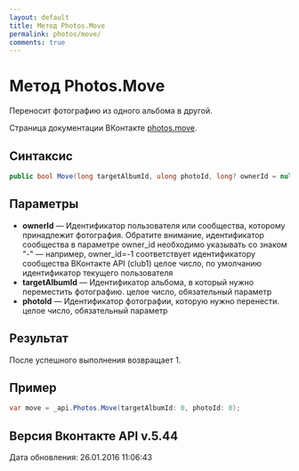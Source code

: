 ```yaml
---
layout: default
title: Метод Photos.Move
permalink: photos/move/
comments: true
---
```

# Метод Photos.Move
Переносит фотографию из одного альбома в другой.

Страница документации ВКонтакте [photos.move](https://vk.com/dev/photos.move).

## Синтаксис
``` csharp
public bool Move(long targetAlbumId, ulong photoId, long? ownerId = null)
```

## Параметры
+ **ownerId** — Идентификатор пользователя или сообщества, которому принадлежит фотография. Обратите внимание, идентификатор сообщества в параметре owner_id необходимо указывать со знаком "-" — например, owner_id=-1 соответствует идентификатору сообщества ВКонтакте API (club1)  целое число, по умолчанию идентификатор текущего пользователя
+ **targetAlbumId** — Идентификатор альбома, в который нужно переместить фотографию. целое число, обязательный параметр
+ **photoId** — Идентификатор фотографии, которую нужно перенести. целое число, обязательный параметр

## Результат
После успешного выполнения возвращает 1.

## Пример
``` csharp
var move = _api.Photos.Move(targetAlbumId: 0, photoId: 0);
```

## Версия Вконтакте API v.5.44
Дата обновления: 26.01.2016 11:06:43
